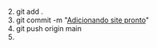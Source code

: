2.	git add .
3.	git commit -m "[Adicionando site pronto](https://github.com/guinaldim-cloud/HoraMundi.git)"
4.	git push origin main
5.	
